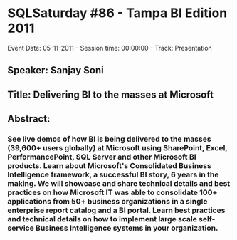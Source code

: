 # SQLSaturday #86 - Tampa BI Edition 2011
Event Date: 05-11-2011 - Session time: 00:00:00 - Track: Presentation
## Speaker: Sanjay Soni
## Title: Delivering BI to the masses at Microsoft
## Abstract:
### See live demos of how BI is being delivered to the masses (39,600+ users globally) at Microsoft using SharePoint, Excel, PerformancePoint, SQL Server and other Microsoft BI products. Learn about Microsoft's Consolidated Business Intelligence framework, a successful BI story, 6 years in the making. We will showcase and share technical details and best practices on how Microsoft IT was able to consolidate 100+ applications from 50+ business organizations in a single enterprise report catalog and a BI portal. Learn best practices and technical details on how to implement large scale self-service Business Intelligence systems in your organization.
